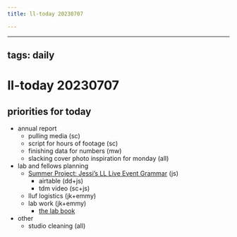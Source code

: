 ```yaml
---
title: ll-today 20230707

---
```


---
tags: daily
---
# ll-today 20230707
## priorities for today
* annual report
    * pulling media (sc)
    * script for hours of footage (sc)
    * finishing data for numbers (mw)
    * slacking cover photo inspiration for monday (all)
* lab and fellows planning
    * [Summer Project: Jessi’s LL Live Event Grammar](/KKLnuTmWQeqdRjK_rGCJEQ) (js)
        * airtable (dd+js)
        * tdm video (sc+js)
    * lluf logistics (jk+emmy)
    * lab work (jk+emmy)
        * [the lab book](https://hackmd.io/@ll-summer-23/r13tuFkdh/https%3A%2F%2Fhackmd.io%2Fc%2Fr13tuFkdh%2Fedit%3Fedit)
* other
    * studio cleaning (all)